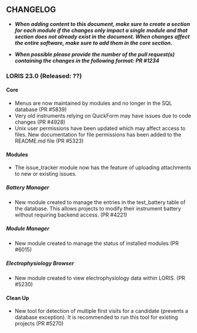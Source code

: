 ## CHANGELOG

- ***When adding content to this document, make sure to create a section for each module 
if the changes only impact a single module and that section does not already exist in
the document. When changes affect the entire software, make sure to add them in the 
core section.***

- ***When possible please provide the number of the pull request(s) containing the 
changes in the following format: PR #1234***

### LORIS 23.0 (Released: ??)


#### Core
- Menus are now maintained by modules and no longer in the SQL database (PR #5839)
- Very old instruments relying on QuickForm may have issues due to code changes (PR #4928)
- Unix user permissions have been updated which may affect access to files. New
documentation for file permissions has been added to the README.md file (PR #5323)

#### Modules 
- The issue_tracker module now has the feature of uploading attachments to new or existing issues.

##### Battery Manager
 - New module created to manage the entries in the test_battery table of the database.
 This allows projects to modify their instrument battery without requiring backend access.
 (PR #4221)

##### Module Manager
 - New module created to manage the status of installed modules (PR #6015)

##### Electrophysiology Browser
 - New module created to view electrophysiology data within LORIS. (PR #5230)


#### Clean Up
- New tool for detection of multiple first visits for a candidate (prevents a database
 exception). It is recommended to run this tool for existing projects (PR #5270)
